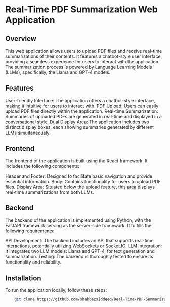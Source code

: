 # Real-Time PDF Summarization Web Application

## Overview
This web application allows users to upload PDF files and receive real-time summarizations of their contents. It features a chatbot-style user interface, providing a seamless experience for users to interact with the application. The summarization process is powered by Language Learning Models (LLMs), specifically, the Llama and GPT-4 models.

## Features
User-friendly Interface: The application offers a chatbot-style interface, making it intuitive for users to interact with.
PDF Upload: Users can easily upload PDF files directly within the application.
Real-time Summarization: Summaries of uploaded PDFs are generated in real-time and displayed in a conversational style.
Dual Display Area: The application includes two distinct display boxes, each showing summaries generated by different LLMs simultaneously.
## Frontend
The frontend of the application is built using the React framework. It includes the following components:

Header and Footer: Designed to facilitate basic navigation and provide essential information.
Body: Contains functionality for users to upload PDF files.
Display Area: Situated below the upload feature, this area displays real-time summarizations from both LLMs.
## Backend
The backend of the application is implemented using Python, with the FastAPI framework serving as the server-side framework. It fulfills the following requirements:

API Development: The backend includes an API that supports real-time interactions, potentially utilizing WebSockets or Socket.IO.
LLM Integration: It integrates two LLM models: Llama and GPT-4, for text generation and summarization.
Testing: The backend is thoroughly tested to ensure its functionality and reliability.

## Installation
To run the application locally, follow these steps:
```bash
    git clone https://github.com/shahbazsiddeeq/Real-Time-PDF-Summarization.git
